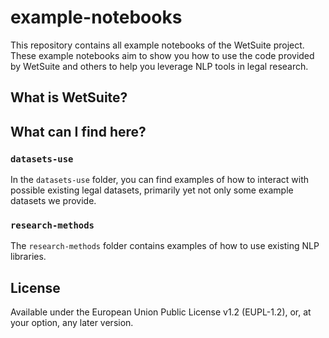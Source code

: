 # example-notebooks

This repository contains all example notebooks of the WetSuite project. These example notebooks aim to show you how
to use the code provided by WetSuite and others to help you leverage NLP tools in legal research.

## What is WetSuite?

## What can I find here?

### `datasets-use`
In the `datasets-use` folder, you can find examples of how to interact with possible existing legal datasets,
primarily yet not only some example datasets we provide.


### `research-methods`
The `research-methods` folder contains examples of how to use existing NLP libraries.

## License

Available under the European Union Public License v1.2 (EUPL-1.2), or, at your option, any later version.
